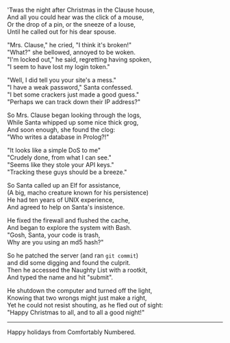 'Twas the night after Christmas in the Clause house,  
And all you could hear was the click of a mouse,  
Or the drop of a pin, or the sneeze of a louse,  
Until he called out for his dear spouse.

"Mrs. Clause," he cried, "I think it's broken!"  
"What?" she bellowed, annoyed to be woken.  
"I'm locked out," he said, regretting having spoken,  
"I seem to have lost my login token."

"Well, I did tell you your site's a mess."  
"I have a weak password," Santa confessed.  
"I bet some crackers just made a good guess."  
"Perhaps we can track down their IP address?"

So Mrs. Clause began looking through the logs,  
While Santa whipped up some nice thick grog,  
And soon enough, she found the clog:  
"Who writes a database in Prolog?!"

"It looks like a simple DoS to me"  
"Crudely done, from what I can see."  
"Seems like they stole your API keys."  
"Tracking these guys should be a breeze."

So Santa called up an Elf for assistance,  
(A big, macho creature known for his persistence)  
He had ten years of UNIX experience,  
And agreed to help on Santa's insistence.  

He fixed the firewall and flushed the cache,  
And began to explore the system with Bash.  
"Gosh, Santa, your code is trash,  
Why are you using an md5 hash?"

So he patched the server (and ran `git commit`)  
and did some digging and found the culprit.  
Then he accessed the Naughty List with a rootkit,  
And typed the name and hit "submit".

He shutdown the computer and turned off the light,  
Knowing that two wrongs might just make a right,  
Yet he could not resist shouting, as he fled out of sight:  
"Happy Christmas to all, and to all a good night!"

---

Happy holidays from Comfortably Numbered.
